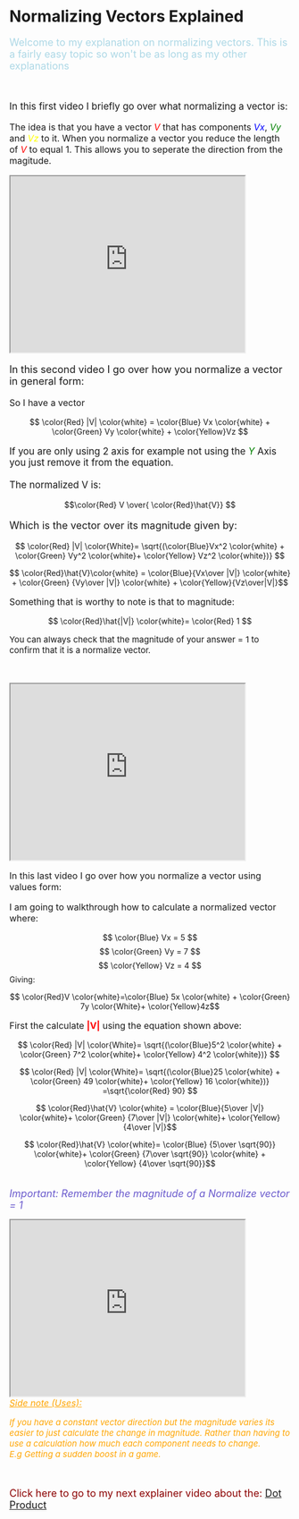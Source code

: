 # Normalizing Vectors Explained
<script type="text/x-mathjax-config">
    MathJax.Hub.processSectionDelay = 0;
    MathJax.Hub.Config({
        TeX: { extensions: ["color.js"] },
        messageStyle: 'none',
        showProcessingMessages: false,
        tex2jax: {
            inlineMath: [ ['$','$'], ['\\(','\\)'] ],
            displayMath: [ ['$$','$$'], ['\\[','\\]'] ],
            processEscapes: true
        }
        });
</script>
<script type="text/javascript">
    (function () {
        if (typeof MathJax === "undefined") {
            var script = document.createElement('script');
            script.type = 'text/javascript';
            script.src = 'https://cdnjs.cloudflare.com/ajax/libs/mathjax/2.7.1/MathJax.js?config=TeX-MML-AM_CHTML';
            document.body.appendChild(script);
        }
    })();
</script>

<p style="font-size:18px; color:lightBlue">
Welcome to my explanation on normalizing vectors. This is a fairly easy topic so won't be as long as my other explanations
</p><br>

<p style="font-size:17px">
In this first video I briefly go over what normalizing a vector is:</p>

<p style="font-size:16px">
The idea is that you have a vector <em style ="font-size:16;color:Red">V</em> that has components <em style ="color:Blue">Vx</em>, <em style ="color:Green">Vy</em> and <em style ="color:Yellow">Vz</em> to it.
When you normalize a vector you reduce the length of <em style="color:Red">V</em> to equal 1. This allows you to seperate the direction from the magitude.</p>


<iframe width="420" height="315"
src="https://www.youtube.com/embed/zNd_rduGIvA" allowfullscreen>
</iframe>

<br>
<p style="font-size:18px">
In this second video I go over how you normalize a vector in general form:
</p>

<p style="font-size:16px">
So I have a vector
</p>

$$ \color{Red} |V| \color{white} = \color{Blue} Vx \color{white}  + \color{Green}  Vy \color{white} + \color{Yellow}Vz $$

<p style="font-size:17px">
If you are only using 2 axis for example not using the <em style="color:Green">Y</em> Axis you just remove it from the equation.<br><br>The normalized V is:</p>

$$\color{Red} V \over{ \color{Red}\hat{V}} $$

<p style="font-size:18px">
Which is the vector over its magnitude given by:</p>

$$ \color{Red} |V| \color{White}= \sqrt{(\color{Blue}Vx^2 \color{white} + \color{Green} Vy^2 \color{white}+ \color{Yellow} Vz^2 \color{white})} $$

$$ \color{Red}\hat{V}\color{white} = \color{Blue}{Vx\over |V|} \color{white} + \color{Green} {Vy\over |V|} \color{white} + \color{Yellow}{Vz\over|V|}$$

<p style="font-size:16px">
Something that is worthy to note is that to magnitude:</p>

$$ \color{Red}\hat{|V|} \color{white}= \color{Red} 1 $$

<p style="font-size:15px">You can always check that the magnitude of your answer = 1 to confirm that it is a normalize vector.</p><br><br>

<iframe width="420" height="315"
src="https://www.youtube.com/embed/TGwAdduyPQk" allowfullscreen>
</iframe>

<br>
<p style="font-size:16px">
In this last video I go over how you normalize a vector using values form:
</p>
<p style="font-size:16px"> I am going to walkthrough how to calculate a normalized vector where:<br>

$$ \color{Blue} Vx = 5 $$
$$ \color{Green} Vy = 7 $$
$$ \color{Yellow} Vz = 4 $$
Giving:

$$ \color{Red}V \color{white}=\color{Blue} 5x \color{white} + \color{Green} 7y  \color{White}+  \color{Yellow}4z$$


 <p style="font-size:16px"> First the calculate <B style="color:Red">|V|</B> using the equation shown above:<br>

 $$ \color{Red} |V| \color{White}= \sqrt{(\color{Blue}5^2 \color{white} + \color{Green} 7^2 \color{white}+ \color{Yellow} 4^2 \color{white})} $$

 $$ \color{Red} |V| \color{White}= \sqrt{(\color{Blue}25 \color{white} + \color{Green} 49 \color{white}+ \color{Yellow} 16 \color{white})} =\sqrt{\color{Red} 90} $$

$$ \color{Red}\hat{V} \color{white} = \color{Blue}{5\over |V|} \color{white}+ \color{Green} {7\over |V|} \color{white}+ \color{Yellow} {4\over |V|}$$

$$ \color{Red}\hat{V} \color{white}= \color{Blue} {5\over \sqrt{90}} \color{white}+ \color{Green} {7\over \sqrt{90}} \color{white} + \color{Yellow} {4\over \sqrt{90}}$$

<i style="color:slateblue; font-size:18px"><br>
Important: Remember the magnitude of a Normalize vector = 1</i>

<iframe width="420" height="315"
src="https://www.youtube.com/embed/BO_54FGy5S4" allowfullscreen>
</iframe><br>

<i style="color:Orange">
<u style="font-size:16px">Side note (Uses):</u>
<p style="font-size:15px">
If you have a constant vector direction but the magnitude varies its easier to just calculate the change in magnitude. Rather than having to use a calculation how much each component needs to change.<br>
E.g Getting a sudden boost in a game.</p></i>
<br> 

<p style="font-size:18px;color:DarkRed">
Click here to go to my next explainer video about the:
<a href="DotProduct.html">Dot Product</a></p>
